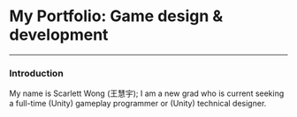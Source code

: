# My Portfolio: Game design & development
----
### Introduction
My name is Scarlett Wong (王慧宇); I am a new grad who is current seeking a full-time (Unity) gameplay programmer or (Unity) technical designer.





